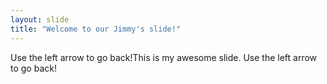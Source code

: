 ```yaml
---
layout: slide
title: "Welcome to our Jimmy's slide!"
---
```

Use the left arrow to go back!This is my awesome slide.
Use the left arrow to go back!
